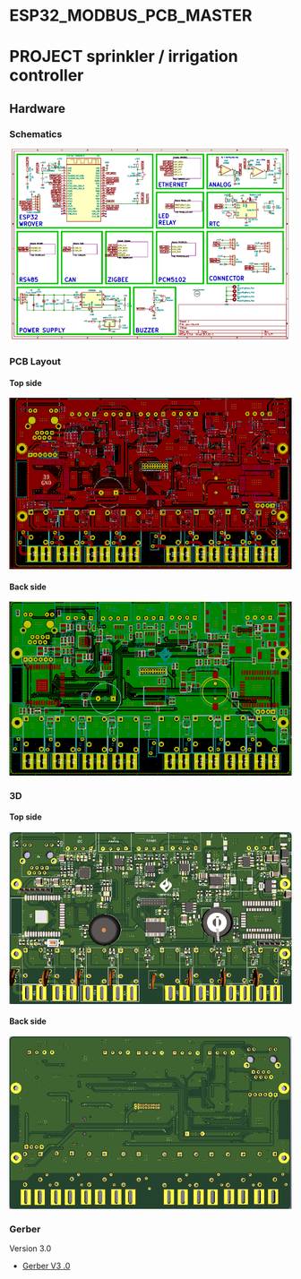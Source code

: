 # ESP32_MODBUS_PCB_MASTER
# PROJECT sprinkler / irrigation controller    
## Hardware

### Schematics

[![BE-AMP SCHEMATIC REVIEW](assets/demo/schematic.png)](assets/demo/schematic.pdf)
### PCB Layout
#### Top side

[![PAS-AMP PCB REVIEW](assets/demo/pcb-top.png)](assets/demo/pcb-top.svg)

#### Back side

[![PAS-AMP PCB REVIEW](assets/demo/pcb-bottom.png)](assets/demo/pcb-bottom.svg)

### 3D

#### Top side

![PAS-AMP 3D REVIEW](assets/demo/3d-top.png)

#### Back side

![PAS-AMP 3D REVIEW](assets/demo/3d-bottom.png)

### Gerber

Version 3.0

- [Gerber V3
.0](./assets/gerber/PAS_v3.0.rar)
